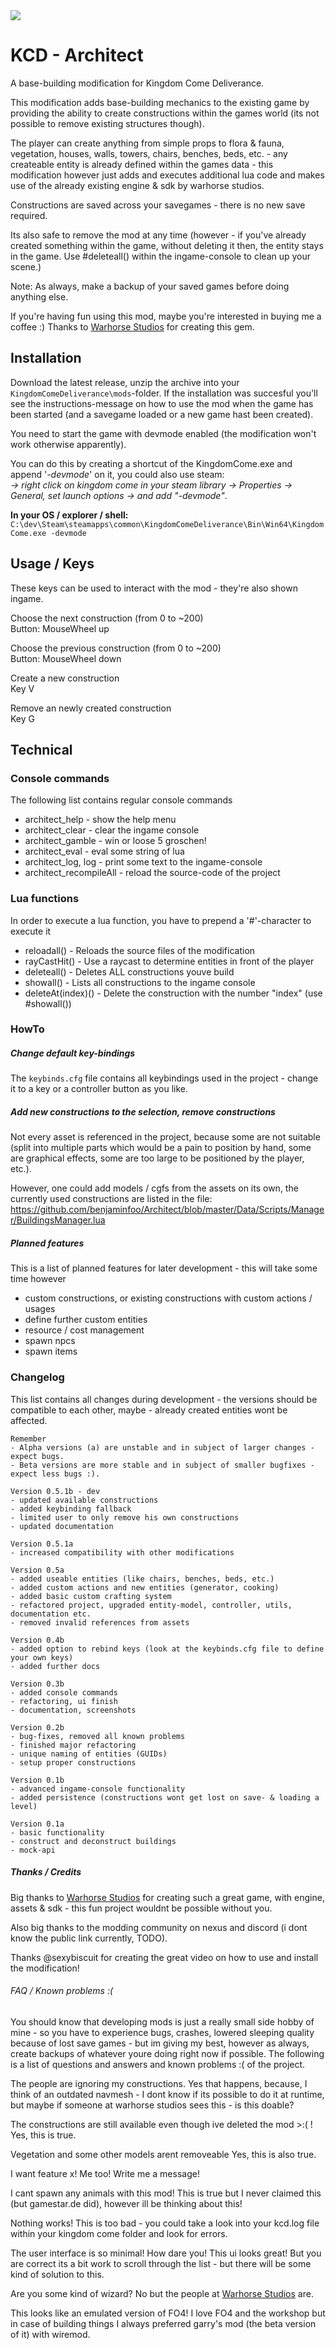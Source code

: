 <img src="/Data/Docs/architect_nm.png">  

# KCD - Architect
 
A base-building modification for Kingdom Come Deliverance.

This modification adds base-building mechanics to the existing game by providing the ability to create constructions
within the games world (its not possible to remove existing structures though).

The player can create anything from simple props to flora & fauna, vegetation, houses, walls, towers, chairs, benches, beds, etc. - any createable entity is already defined within the games data - this modification however just adds and executes additional lua code and makes use of the already existing engine & sdk by warhorse studios.

Constructions are saved across your savegames - there is no new save required.

Its also safe to remove the mod at any time (however - if you've already created something within the game, without
deleting it then, the entity stays in the game. Use #deleteall() within the ingame-console to clean up your scene.)

Note: As always, make a backup of your saved games before doing anything else.

If you're having fun using this mod, maybe you're interested in buying me a coffee :)
Thanks to  [Warhorse Studios](https://warhorsestudios.cz) for creating this gem.


## Installation
Download the latest release, unzip the archive into your `KingdomComeDeliverance\mods`-folder.
If the installation was succesful you'll see the instructions-message on how to use the mod when the game has been started (and a savegame loaded or a new game hast been created).

You need to start the game with devmode enabled (the modification won't work otherwise apparently).

You can do this by creating a shortcut of the KingdomCome.exe and append '_-devmode_' on it, you could also use steam:\
_-> right click on kingdom come in your steam library -> Properties ->  General, set launch options -> and add "-devmode"_.

**In your OS / explorer / shell:**\
`C:\dev\Steam\steamapps\common\KingdomComeDeliverance\Bin\Win64\KingdomCome.exe -devmode
`

## Usage / Keys
These keys can be used to interact with the mod - they're also shown ingame.

Choose the next construction (from 0 to ~200) \
Button: MouseWheel up

Choose the previous construction (from 0 to ~200) \
Button: MouseWheel down

Create a new construction \
Key V

Remove an newly created construction \
Key G


## Technical

### Console commands
The following list contains regular console commands

- architect_help - show the help menu
- architect_clear - clear the ingame console
- architect_gamble - win or loose 5 groschen!
- architect_eval - eval some string of lua
- architect_log, log - print some text to the ingame-console
- architect_recompileAll - reload the source-code of the project


### Lua functions
In order to execute a lua function, you have to prepend a '#'-character to execute it

- reloadall() - Reloads the source files of the modification
- rayCastHit() - Use a raycast to determine entities in front of the player
- deleteall() - Deletes ALL constructions youve build
- showall()   - Lists all constructions to the ingame console
- deleteAt(index)() - Delete the construction with the number "index" (use #showall())


### HowTo
##### Change default key-bindings
The `keybinds.cfg` file contains all keybindings used in the project - change it to a key or a controller button as you like.

##### Add new constructions to the selection, remove constructions
Not every asset is referenced in the project, because some are not suitable (split into multiple parts which would be a 
pain to position by hand, some are graphical effects, some are too large to be positioned by the player, etc.).

However, one could add models / cgfs from the assets  on its own, the currently used constructions are 
listed in the file: https://github.com/benjaminfoo/Architect/blob/master/Data/Scripts/Manager/BuildingsManager.lua



##### Planned features
This is a list of planned features for later development - this will take some time however

- custom constructions, or existing constructions with custom actions / usages
- define further custom entities
- resource / cost management
- spawn npcs
- spawn items


### Changelog
This list contains all changes during development - the versions should be compatible to each other, maybe - already created entities wont be affected.


```
Remember
- Alpha versions (a) are unstable and in subject of larger changes - expect bugs.
- Beta versions are more stable and in subject of smaller bugfixes - expect less bugs :).

Version 0.5.1b - dev
- updated available constructions
- added keybinding fallback 
- limited user to only remove his own constructions
- updated documentation

Version 0.5.1a
- increased compatibility with other modifications

Version 0.5a
- added useable entities (like chairs, benches, beds, etc.)
- added custom actions and new entities (generator, cooking)
- added basic custom crafting system
- refactored project, upgraded entity-model, controller, utils, documentation etc.
- removed invalid references from assets

Version 0.4b
- added option to rebind keys (look at the keybinds.cfg file to define your own keys)
- added further docs

Version 0.3b
- added console commands
- refactoring, ui finish
- documentation, screenshots

Version 0.2b
- bug-fixes, removed all known problems
- finished major refactoring
- unique naming of entities (GUIDs)
- setup proper constructions

Version 0.1b
- advanced ingame-console functionality
- added persistence (constructions wont get lost on save- & loading a level)

Version 0.1a
- basic functionality
- construct and deconstruct buildings
- mock-api
```

##### Thanks / Credits
Big thanks to [Warhorse Studios](https://warhorsestudios.cz) for creating such a great game, with engine, assets & sdk -
this fun project wouldnt be possible without you.

Also big thanks to the modding community on nexus﻿ and discord (i dont know the public link currently, TODO).

Thanks @sexybiscuit for creating the great video on how to use and install the modification!


###### FAQ / Known problems :(
You should know that developing mods is just a really small side hobby of mine - so you have to experience bugs, crashes, lowered sleeping quality because of lost save games -
but im giving my best, however as always, create backups of whatever youre doing right now if possible. The following is a list of questions and answers and known problems :( of the project.

The people are ignoring my constructions.
Yes that happens, because, I think of an outdated navmesh - I dont know if
its possible to do it at runtime, but maybe if someone at warhorse
studios sees this - is this doable?

The constructions are still available even though ive deleted the mod >:( !
Yes, this is true.

Vegetation and some other models arent removeable
Yes, this is also true.

I want feature x!
Me too! Write me a message!

I cant spawn any animals with this mod!
This is true but I never claimed this (but gamestar.de﻿ did), however ill be thinking about this!

Nothing works!
This is too bad - you could take a look into your kcd.log file within your kingdom come folder and look for errors.

The user interface is so minimal!
How dare you! This ui looks great! But you are correct its a bit work to
scroll through the list - but there will be some kind of solution to
this.

Are you some kind of wizard?
No but the people at [Warhorse Studios](https://warhorsestudios.cz) are.

This looks like an emulated version of FO4!
I love FO4 and the workshop but in case of building things I always preferred garry's mod (the beta version of it) with wiremod.


